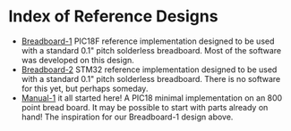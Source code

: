 
# Index of Reference Designs

* [Breadboard-1](Breadboard-1/) PIC18F reference implementation
  designed to be used with a standard 0.1" pitch solderless breadboard.
  Most of the software was developed on this design.
* [Breadboard-2](Breadboard-2/) STM32 reference implementation
  designed to be used with a standard 0.1" pitch solderless breadboard.
  There is no software for this yet, but perhaps someday.
* [Manual-1](Manual-1/) it all started here!  A PIC18 minimal implementation
  on an 800 point bread board.  It may be possible to start with parts 
  already on hand!  The inspiration for our Breadboard-1 design above.

